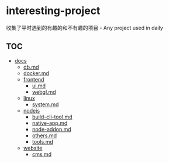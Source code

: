 # interesting-project
收集了平时遇到的有趣的和不有趣的项目 - Any project used in daily

## TOC
<!-- TOC -->
- [docs](./docs)
  - [db.md](./docs/db.md)
  - [docker.md](./docs/docker.md)
  - [frontend](./docs/frontend)
    - [ui.md](./docs/frontend/ui.md)
    - [webgl.md](./docs/frontend/webgl.md)
  - [linux](./docs/linux)
    - [system.md](./docs/linux/system.md)
  - [nodejs](./docs/nodejs)
    - [build-cli-tool.md](./docs/nodejs/build-cli-tool.md)
    - [native-app.md](./docs/nodejs/native-app.md)
    - [node-addon.md](./docs/nodejs/node-addon.md)
    - [others.md](./docs/nodejs/others.md)
    - [tools.md](./docs/nodejs/tools.md)
  - [website](./docs/website)
    - [cms.md](./docs/website/cms.md)
<!-- /TOC -->
